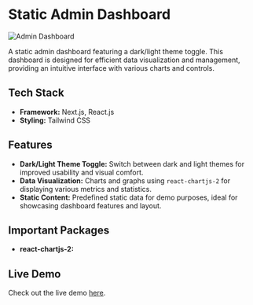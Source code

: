 # Static Admin Dashboard

![Admin Dashboard](https://app.netlify.com/.netlify/images?url=https://d33wubrfki0l68.cloudfront.net/66adcc94bed91700087aa233/screenshot_2024-08-03-06-23-10-0000.webp&fit=cover&h=500&w=800)


A static admin dashboard featuring a dark/light theme toggle. This dashboard is designed for efficient data visualization and management, providing an intuitive interface with various charts and controls.

## Tech Stack

- **Framework:** Next.js, React.js
- **Styling:** Tailwind CSS

## Features

- **Dark/Light Theme Toggle:** Switch between dark and light themes for improved usability and visual comfort.
- **Data Visualization:** Charts and graphs using `react-chartjs-2` for displaying various metrics and statistics.
- **Static Content:** Predefined static data for demo purposes, ideal for showcasing dashboard features and layout.


## Important Packages

- **react-chartjs-2:** 

## Live Demo

Check out the live demo [here](https://dashboard-light-dark-theme.netlify.app/).